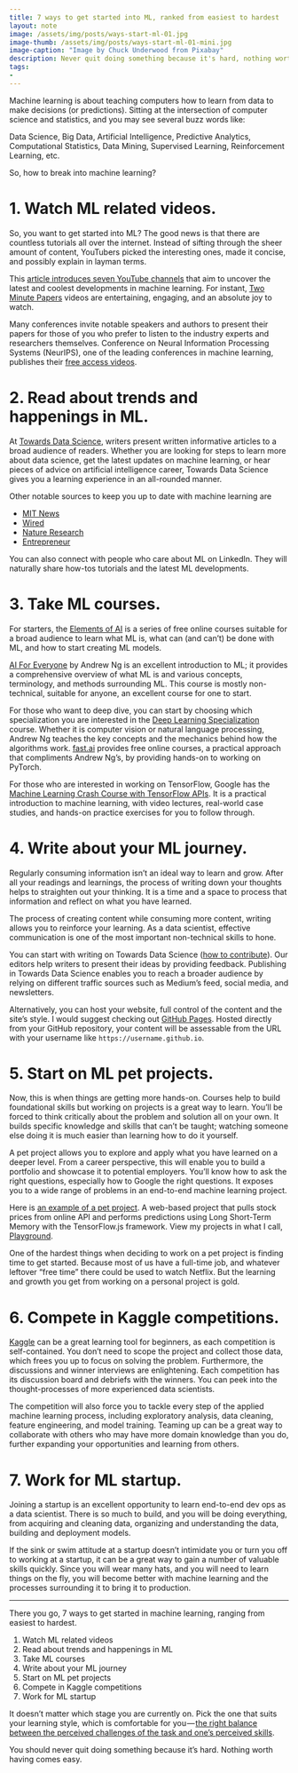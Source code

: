 ```yaml
---
title: 7 ways to get started into ML, ranked from easiest to hardest
layout: note
image: /assets/img/posts/ways-start-ml-01.jpg
image-thumb: /assets/img/posts/ways-start-ml-01-mini.jpg
image-caption: "Image by Chuck Underwood from Pixabay"
description: Never quit doing something because it's hard, nothing worth having comes easy.
tags:
- 
---
```


Machine learning is about teaching computers how to learn from data to make decisions (or predictions). Sitting at the intersection of computer science and statistics, and you may see several buzz words like:

Data Science, Big Data, Artificial Intelligence, Predictive Analytics, Computational Statistics, Data Mining, Supervised Learning, Reinforcement Learning, etc.

So, how to break into machine learning? 

# 1. Watch ML related videos.

So, you want to get started into ML? The good news is that there are countless tutorials all over the internet. Instead of sifting through the sheer amount of content, YouTubers picked the interesting ones, made it concise, and possibly explain in layman terms.

This [article introduces seven YouTube channels](https://jinglescode.github.io/assets/img/posts/ai-youtube-01-mini.jpg) that aim to uncover the latest and coolest developments in machine learning. For instant, [Two Minute Papers](https://www.youtube.com/channel/UCbfYPyITQ-7l4upoX8nvctg) videos are entertaining, engaging, and an absolute joy to watch.

Many conferences invite notable speakers and authors to present their papers for those of you who prefer to listen to the industry experts and researchers themselves. Conference on Neural Information Processing Systems (NeurIPS), one of the leading conferences in machine learning, publishes their [free access videos](https://videos.neurips.cc/).

# 2. Read about trends and happenings in ML.

At [Towards Data Science](https://towardsdatascience.com), writers present written informative articles to a broad audience of readers. Whether you are looking for steps to learn more about data science, get the latest updates on machine learning, or hear pieces of advice on artificial intelligence career, Towards Data Science gives you a learning experience in an all-rounded manner.

Other notable sources to keep you up to date with machine learning are

- [MIT News](https://news.mit.edu/topic/machine-learning)
- [Wired](https://www.wired.com/tag/machine-learning/)
- [Nature Research](https://www.nature.com/subjects/machine-learning)
- [Entrepreneur](https://www.entrepreneur.com/topic/machine-learning)

You can also connect with people who care about ML on LinkedIn. They will naturally share how-tos tutorials and the latest ML developments.

# 3. Take ML courses.

For starters, the [Elements of AI](https://www.elementsofai.com/) is a series of free online courses suitable for a broad audience to learn what ML is, what can (and can’t) be done with ML, and how to start creating ML models.

[AI For Everyone](https://www.coursera.org/learn/ai-for-everyone) by Andrew Ng is an excellent introduction to ML; it provides a comprehensive overview of what ML is and various concepts, terminology, and methods surrounding ML. This course is mostly non-technical, suitable for anyone, an excellent course for one to start.

For those who want to deep dive, you can start by choosing which specialization you are interested in the [Deep Learning Specialization](https://www.coursera.org/specializations/deep-learning) course. Whether it is computer vision or natural language processing, Andrew Ng teaches the key concepts and the mechanics behind how the algorithms work. [fast.ai](http://fast.ai) provides free online courses, a practical approach that compliments Andrew Ng’s, by providing hands-on to working on PyTorch.

For those who are interested in working on TensorFlow, Google has the [Machine Learning Crash Course with TensorFlow APIs](https://developers.google.com/machine-learning/crash-course). It is a practical introduction to machine learning, with video lectures, real-world case studies, and hands-on practice exercises for you to follow through.

# 4. Write about your ML journey.

Regularly consuming information isn’t an ideal way to learn and grow. After all your readings and learnings, the process of writing down your thoughts helps to straighten out your thinking. It is a time and a space to process that information and reflect on what you have learned.

The process of creating content while consuming more content, writing allows you to reinforce your learning. As a data scientist, effective communication is one of the most important non-technical skills to hone.

You can start with writing on Towards Data Science ([how to contribute](https://towardsdatascience.com/contribute/home)). Our editors help writers to present their ideas by providing feedback. Publishing in Towards Data Science enables you to reach a broader audience by relying on different traffic sources such as Medium’s feed, social media, and newsletters.

Alternatively, you can host your website, full control of the content and the site’s style. I would suggest checking out [GitHub Pages](https://pages.github.com/). Hosted directly from your GitHub repository, your content will be assessable from the URL with your username like `https://username.github.io`. 

# 5. Start on ML pet projects.

Now, this is when things are getting more hands-on. Courses help to build foundational skills but working on projects is a great way to learn. You’ll be forced to think critically about the problem and solution all on your own. It builds specific knowledge and skills that can’t be taught; watching someone else doing it is much easier than learning how to do it yourself.

A pet project allows you to explore and apply what you have learned on a deeper level. From a career perspective, this will enable you to build a portfolio and showcase it to potential employers. You’ll know how to ask the right questions, especially how to Google the right questions. It exposes you to a wide range of problems in an end-to-end machine learning project.

Here is [an example of a pet project](https://jinglescode.github.io/time-series-forecasting-tensorflowjs/). A web-based project that pulls stock prices from online API and performs predictions using Long Short-Term Memory with the TensorFlow.js framework. View my projects in what I call, [Playground](https://jinglescode.github.io/playground/).

One of the hardest things when deciding to work on a pet project is finding time to get started. Because most of us have a full-time job, and whatever leftover “free time” there could be used to watch Netflix. But the learning and growth you get from working on a personal project is gold.

# 6. Compete in Kaggle competitions.

[Kaggle](https://www.kaggle.com/) can be a great learning tool for beginners, as each competition is self-contained. You don’t need to scope the project and collect those data, which frees you up to focus on solving the problem. Furthermore, the discussions and winner interviews are enlightening. Each competition has its discussion board and debriefs with the winners. You can peek into the thought-processes of more experienced data scientists.

The competition will also force you to tackle every step of the applied machine learning process, including exploratory analysis, data cleaning, feature engineering, and model training. Teaming up can be a great way to collaborate with others who may have more domain knowledge than you do, further expanding your opportunities and learning from others.

# 7. Work for ML startup.

Joining a startup is an excellent opportunity to learn end-to-end dev ops as a data scientist. There is so much to build, and you will be doing everything, from acquiring and cleaning data, organizing and understanding the data, building and deployment models.

If the sink or swim attitude at a startup doesn’t intimidate you or turn you off to working at a startup, it can be a great way to gain a number of valuable skills quickly. Since you will wear many hats, and you will need to learn things on the fly, you will become better with machine learning and the processes surrounding it to bring it to production.

----------

There you go, 7 ways to get started in machine learning, ranging from easiest to hardest.

1.  Watch ML related videos
2.  Read about trends and happenings in ML
3.  Take ML courses
4.  Write about your ML journey
5.  Start on ML pet projects
6.  Compete in Kaggle competitions
7.  Work for ML startup

It doesn’t matter which stage you are currently on. Pick the one that suits your learning style, which is comfortable for you — [the right balance between the perceived challenges of the task and one’s perceived skills](https://jinglescode.github.io/2019/12/01/how-to-stay-focus-accomplish-your-goals/).

You should never quit doing something because it’s hard. Nothing worth having comes easy.